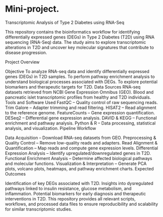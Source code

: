 # Mini-project.
Transcriptomic Analysis of Type 2 Diabetes using RNA-Seq

This repository contains the bioinformatics workflow for identifying differentially expressed genes (DEGs) in Type 2 Diabetes (T2D) using RNA sequencing (RNA-Seq) data. The study aims to explore transcriptomic alterations in T2D and uncover key molecular signatures that contribute to disease progression.

Project Overview

Objective
To analyze RNA-seq data and identify differentially expressed genes (DEGs) in T2D samples.
To perform pathway enrichment analysis to understand biological processes associated with DEGs.
To explore potential biomarkers and therapeutic targets for T2D.
Data Sources
RNA-seq datasets retrieved from NCBI Gene Expression Omnibus (GEO).
Blood and pancreatic islet transcriptomic profiles from healthy and T2D individuals.
Tools and Software Used
FastQC – Quality control of raw sequencing reads.
Trim Galore – Adapter trimming and read filtering.
HISAT2 – Read alignment to the reference genome.
FeatureCounts – Gene expression quantification.
DESeq2 – Differential gene expression analysis.
DAVID & KEGG – Functional enrichment and pathway analysis.
Python & R – Data processing, statistical analysis, and visualization.
Pipeline Workflow

Data Acquisition – Download RNA-seq datasets from GEO.
Preprocessing & Quality Control – Remove low-quality reads and adapters.
Read Alignment & Quantification – Map reads and compute gene expression levels.
Differential Expression Analysis – Identify upregulated/downregulated genes in T2D.
Functional Enrichment Analysis – Determine affected biological pathways and molecular functions.
Visualization & Interpretation – Generate PCA plots, volcano plots, heatmaps, and pathway enrichment charts.
Expected Outcomes

Identification of key DEGs associated with T2D.
Insights into dysregulated pathways linked to insulin resistance, glucose metabolism, and inflammation.
Potential biomarkers for early diagnosis and therapeutic interventions in T2D.
This repository provides all relevant scripts, workflows, and processed data files to ensure reproducibility and scalability for similar transcriptomic studies.

